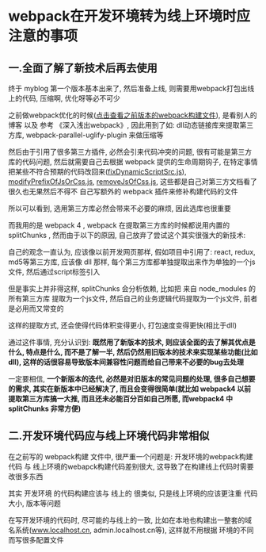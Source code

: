 # webpack在开发环境转为线上环境时应注意的事项

## 一.全面了解了新技术后再去使用

终于 myblog 第一个版本基本出来了, 然后准备上线, 则需要用webpack打包出线上的代码, 压缩啊, 优化呀等必不可少

之前做webpack优化的时候([点击查看之前版本的webpack构建文件](https://github.com/GarvenZhang/myblog/tree/sso-xdm-localStorage/build)), 是看别人的博客 以及 参考 《深入浅出webpack》, 因此用到了如: dll动态链接库来提取第三方库, webpack-parallel-uglify-plugin 来做压缩等

然后由于引用了很多第三方插件, 必然会引来代码冲突的问题, 很有可能是第三方库的代码问题, 然后就需要自己去根据 webpack 提供的生命周期钩子, 在特定事情把某些不符合预期的代码改回来([fixDynamicScriptSrc.js](https://github.com/GarvenZhang/myblog/blob/sso-xdm-localStorage/build/fixDynamicScriptSrc.js)),
 [modifyPrefixOfJsOrCss.js](https://github.com/GarvenZhang/myblog/blob/sso-xdm-localStorage/build/modifyPrefixOfJsOrCss.js), [removeJsOfCss.js](https://github.com/GarvenZhang/myblog/blob/sso-xdm-localStorage/build/removeJsOfCss.js), 这些都是自己对第三方文档看了很久也无果然后不得不
自己写额外的 webpack 插件来修补构建代码的文件

所以可以看到, 选用第三方库必然会带来不必要的麻烦, 因此选库也很重要

而我用的是 webpack 4 , webpack 在提取第三方库的时候都说用内置的 splitChunks , 然而由于以下的原因, 自己放弃了尝试这个其实很强大的新技术:

自己的观念一直认为, 应该像以前开发网页那样, 假如项目中引用了: react, redux, md5等第三方库, 应该像 dll 那样, 每个第三方库都单独提取出来作为单独的一个js文件, 然后通过script标签引入

但是事实上并非得这样, splitChunks 会分析依赖, 比如把 来自 node_modules 的所有第三方库 提取为一个js文件, 然后自己的业务逻辑代码提取为一个js文件, 前者是必用而又常变的

这样的提取方式, 还会使得代码体积变得更小, 打包速度变得更快(相比于dll)

通过这件事情, 充分认识到: **既然用了新版本的技术, 则应该全面的去了解其优点是什么, 特点是什么, 而不是了解一半, 然后仍然用旧版本的技术来实现某些功能(比如dll), 这样的话很容易导致版本间兼容性问题而给自己带来不必要的bug去处理**

一定要相信, **一个新版本的迭代, 必然是对旧版本的常见问题的处理, 很多自己想要的需求, 其实在新版本中已经解决了, 而且会变得很简单(就比如 webpack4 以前提取第三方库搞一大推, 而且还未必能百分百如自己所愿, 而webpack4 中 splitChunks 非常方便)**

## 二.开发环境代码应与线上环境代码非常相似

在之前写的 webpack构建 文件中, 很严重一个问题是: 开发环境的webpack构建代码 与 线上环境的webapck构建代码差别很大, 这导致了在构建线上代码时需要改很多东西

其实 开发环境 的代码构建应该与 线上的 很类似, 只是线上环境的应该更注重 代码大小, 版本等问题

在写开发环境的代码时, 尽可能的与线上的一致, 比如在本地也构建出一整套的域名系统(www.localhost.cn, admin.localhost.cn等), 这样就不用根据 环境的不同而写很多配置文件


 